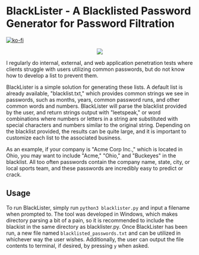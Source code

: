 # BlackLister - A Blacklisted Password Generator for Password Filtration

[![ko-fi](https://ko-fi.com/img/githubbutton_sm.svg)](https://ko-fi.com/M4M03Q2JN)

<p align="center">
  <img src="https://github.com/dievus/BlackLister/blob/main/images/example.png" />
</p>

I regularly do internal, external, and web application penetration tests where clients struggle with users utilizing common passwords, but do not know how to develop a list to prevent them.

BlackLister is a simple solution for generating these lists. A default list is already available, "blacklist.txt," which provides common strings we see in passwords, such as months, years, common password runs, and other common words and numbers. BlackLister will parse the blacklist provided by the user, and return strings output with "leetspeak," or word combinations where numbers or letters in a string are substituted with special characters and numbers similar to the original string. Depending on the blacklist provided, the results can be quite large, and it is important to customize each list to the associated business.

As an example, if your company is "Acme Corp Inc.," which is located in Ohio, you may want to include "Acme," "Ohio," and "Buckeyes" in the blacklist. All too often passwords contain the company name, state, city, or local sports team, and these passwords are incredibly easy to predict or crack. 

## Usage
To run BlackLister, simply run `python3 blacklister.py` and input a filename when prompted to. The tool was developed in Windows, which makes directory parsing a bit of a pain, so it is recommended to include the blackist in the same directory as blacklister.py. Once BlackLister has been run, a new file named `blacklisted_passwords.txt` and can be utilized in whichever way the user wishes. Additionally, the user can output the file contents to terminal, if desired, by pressing `y` when asked.
